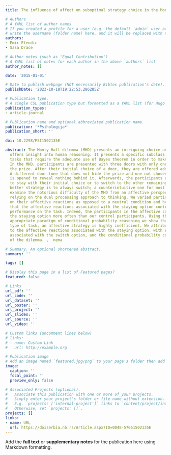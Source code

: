 ```yaml
---
title: The influence of affect on suboptimal strategy choice in the Monty Hall dilemma

# Authors
# A YAML list of author names
# If you created a profile for a user (e.g. the default `admin` user at `content/authors/admin/`), 
# write the username (folder name) here, and it will be replaced with their full name and linked to their profile.
authors:
- Emir Efendic
- Sasa Drace

# Author notes (such as 'Equal Contribution')
# A YAML list of notes for each author in the above `authors` list
author_notes: []

date: '2015-01-01'

# Date to publish webpage (NOT necessarily Bibtex publication's date).
publishDate: '2023-10-18T19:22:53.286285Z'

# Publication type.
# A single CSL publication type but formatted as a YAML list (for Hugo requirements).
publication_types:
- article-journal

# Publication name and optional abbreviated publication name.
publication: '*Psihologija*'
publication_short: ''

doi: 10.2298/PSI1502135E

abstract: The Monty Hall dilemma (MHD) presents an intriguing choice anomaly that
  offers insight into human reasoning. It presents a specific subclass of decision
  tasks that require the adequate use of Bayes theorem in order to make optimal decisions.
  In the MHD, participants are presented with three doors with only one door hiding
  the prize. After their initial choice of a door, they are offered additional information.
  A different door (one that does not hide the prize and one not chosen by the participant)
  is opened to reveal nothing behind it. Afterwards, the participants are offered
  to stay with their initial choice or to switch to the other remaining door. The
  better strategy is to always switch; a counterintuitive one for most people. We
  examine the notorious difficulty of the MHD from an affective perspective while
  relying on the dual processing approach to thinking. We varied participants? reliance
  on their affective reactions as opposed to a neutral condition and hypothesized
  that the affective reactions associated with the staying option contribute to worse
  performance on the task. Indeed, the participants in the affective condition chose
  the staying option more often than our control participants. Using the MHD as an
  appropriate paradigm of conditional probability reasoning we show that, for this
  type of task, an affective strategy is highly inefficient. We attribute these results
  to the affective reactions associated with the staying option, with regret avoidance
  associated with the switch option, and the conditional probability construction
  of the dilemma. ,  nema

# Summary. An optional shortened abstract.
summary: ''

tags: []

# Display this page in a list of Featured pages?
featured: false

# Links
url_pdf: ''
url_code: ''
url_dataset: ''
url_poster: ''
url_project: ''
url_slides: ''
url_source: ''
url_video: ''

# Custom links (uncomment lines below)
# links:
# - name: Custom Link
#   url: http://example.org

# Publication image
# Add an image named `featured.jpg/png` to your page's folder then add a caption below.
image:
  caption: ''
  focal_point: ''
  preview_only: false

# Associated Projects (optional).
#   Associate this publication with one or more of your projects.
#   Simply enter your project's folder or file name without extension.
#   E.g. `projects: ['internal-project']` links to `content/project/internal-project/index.md`.
#   Otherwise, set `projects: []`.
projects: []
links:
- name: URL
  url: https://doiserbia.nb.rs/Article.aspx?ID=0048-57051502135E
---
```


Add the **full text** or **supplementary notes** for the publication here using Markdown formatting.
